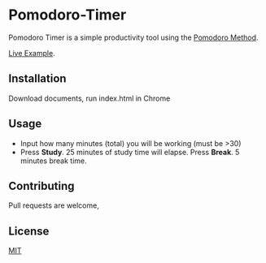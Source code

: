 # Pomodoro-Timer

Pomodoro Timer is a simple productivity tool using the [Pomodoro Method](https://en.wikipedia.org/wiki/Pomodoro_Technique).

[Live Example](www.danielratner.info/pomodoro).

## Installation

Download documents, run index.html in Chrome


## Usage

- Input how many minutes (total) you will be working (must be >30)
- Press **Study**. 25 minutes of study time will elapse. Press **Break**. 5 minutes break time.

## Contributing
Pull requests are welcome,


## License
[MIT](https://choosealicense.com/licenses/mit/)

